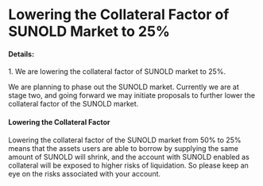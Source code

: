 # Lowering the Collateral Factor of SUNOLD Market to 25%

#### Details:

1\. We are lowering the collateral factor of SUNOLD market to 25%.

We are planning to phase out the SUNOLD market. Currently we are at stage two, and going forward we may initiate proposals to further lower the collateral factor of the SUNOLD market.

#### Lowering the Collateral Factor

Lowering the collateral factor of the SUNOLD market from 50% to 25% means that the assets users are able to borrow by supplying the same amount of SUNOLD will shrink, and the account with SUNOLD enabled as collateral will be exposed to higher risks of liquidation. So please keep an eye on the risks associated with your account.
